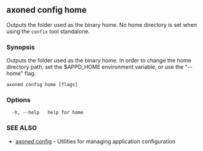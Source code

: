 ## axoned config home

Outputs the folder used as the binary home. No home directory is set when using the `confix` tool standalone.

### Synopsis

Outputs the folder used as the binary home. In order to change the home directory path, set the $APPD_HOME environment variable, or use the "--home" flag.

```
axoned config home [flags]
```

### Options

```
  -h, --help   help for home
```

### SEE ALSO

* [axoned config](axoned_config.md)	 - Utilities for managing application configuration
